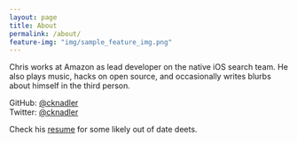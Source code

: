 ```yaml
---
layout: page
title: About
permalink: /about/
feature-img: "img/sample_feature_img.png"
---
```


Chris works at Amazon as lead developer on the native iOS search team. He also
plays music, hacks on open source, and occasionally writes blurbs about himself
in the third person.

GitHub: [@cknadler](https://github.com/cknadler)  
Twitter: [@cknadler](https://twitter.com/cknadler)

Check his [resume](../resume/resume.pdf) for some likely out of date deets.
